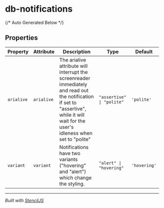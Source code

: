 # db-notifications



{/* Auto Generated Below */}


## Properties

| Property   | Attribute  | Description                                                                                                                                                                             | Type                      | Default      |
| ---------- | ---------- | --------------------------------------------------------------------------------------------------------------------------------------------------------------------------------------- | ------------------------- | ------------ |
| `arialive` | `arialive` | The arialive attribute will interrupt the screenreader immediately and read out the notification if set to "assertive", while it will wait for the user's idleness when set to "polite" | `"assertive" \| "polite"` | `'polite'`   |
| `variant`  | `variant`  | Notifications have two variants ("hovering" and "alert") which change the styling.                                                                                                      | `"alert" \| "hovering"`   | `'hovering'` |


----------------------------------------------

*Built with [StencilJS](https://stenciljs.com/)*
